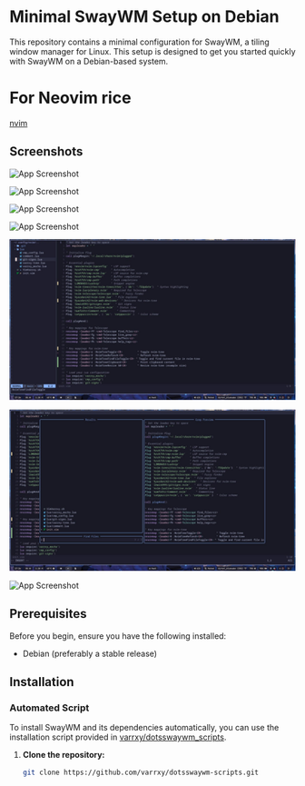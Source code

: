 # Minimal SwayWM Setup on Debian

This repository contains a minimal configuration for SwayWM, a tiling window manager for Linux. This setup is designed to get you started quickly with SwayWM on a Debian-based system.

# For Neovim rice
[nvim](https://github.com/varrxy/VimVarrxy)

## Screenshots

![App Screenshot](https://i.postimg.cc/T1h1dXSz/fullscreen-screenshot-5.png)

![App Screenshot](https://i.postimg.cc/8PpQrHzC/fullscreen-screenshot-6.png)

![App Screenshot](https://i.postimg.cc/brFTrpvk/fullscreen-screenshot-7.png)

![App Screenshot](https://i.postimg.cc/7ZrzVfjb/fullscreen-screenshot-8.png)

![App Screenshot](https://raw.githubusercontent.com/varrxy/share/refs/heads/main/IMG_20241006_175603_212.jpg)

![App Screenshot](https://raw.githubusercontent.com/varrxy/share/refs/heads/main/IMG_20241006_175557_892.jpg)

![App Screenshot](https://i.postimg.cc/65jtc01h/IMG20241005162317.jpg)
## Prerequisites

Before you begin, ensure you have the following installed:

- Debian (preferably a stable release)

## Installation

### Automated Script

To install SwayWM and its dependencies automatically, you can use the installation script provided in [varrxy/dotsswaywm_scripts](https://github.com/varrxy/dotsswaywm-scripts). 

1. **Clone the repository:**

   ```bash
   git clone https://github.com/varrxy/dotsswaywm-scripts.git

